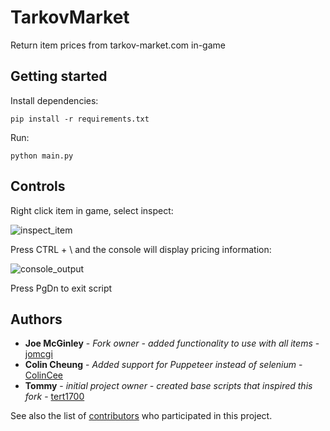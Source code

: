 # TarkovMarket
Return item prices from tarkov-market.com in-game

## Getting started
Install dependencies:
```
pip install -r requirements.txt
```
Run:
```
python main.py
```

## Controls
Right click item in game, select inspect:

![inspect_item](https://i.imgur.com/As27sJf.png)

Press CTRL + \ and the console will display pricing information:

![console_output](https://i.imgur.com/vLrOMg0.png)

Press PgDn to exit script

## Authors

* **Joe McGinley** - *Fork owner - added functionality to use with all items* - [jomcgi](https://github.com/jomcgi)
* **Colin Cheung** - *Added support for Puppeteer instead of selenium* - [ColinCee](https://github.com/ColinCee)
* **Tommy** - *initial project owner - created base scripts that inspired this fork* - [tert1700](https://github.com/tertl700)

See also the list of [contributors](https://github.com/Jomcgi/TarkovMarket/contributors) who participated in this project.

